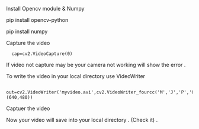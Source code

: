 Install Opencv module & Numpy

pip install opencv-python

pip install numpy


Capture the video

      cap=cv2.VideoCapture(0)

If video not capture may be your camera not working will show the error .

To write the video in your local directory use VideoWriter 
      
      out=cv2.VideoWriter('myvideo.avi',cv2.VideoWriter_fourcc('M','J','P','G'),10,(640,480))

Captuer the video 

Now your video will save into your local directory . (Check it) . 
